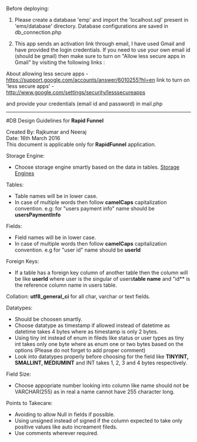 Before deploying:

1. Please create a database 'emp' and import the 'localhost.sql' present in 'ems/database' directory.
Database configurations are saved in db_connection.php

2. This app sends an activation link through email, I have used Gmail and have provided the login credentials.
If you need to use your own email id (should be gmail) then  make sure to turn on "Allow less secure apps in Gmail" by visiting the following links :

About allowing less secure apps - https://support.google.com/accounts/answer/6010255?hl=en
link to turn on 'less secure apps' - http://www.google.com/settings/security/lesssecureapps

and provide your credentials (email id and password) in mail.php


------------------------------

#DB Design Guidelines for **Rapid Funnel**

Created By: Rajkumar and Neeraj  
Date: 16th March 2016  
This document is applicable only for **RapidFunnel** application.


Storage Engine:
- Choose storage engine smartly based on the data in tables.
[Storage Engines](https://dev.mysql.com/doc/refman/5.0/en/storage-engines.html)


Tables:
- Table names will be in lower case.
- In case of multiple words then follow **camelCaps** capitalization convention. 
e.g:  for "users payment info" name should be **usersPaymentInfo**

Fields:
- Field names will be in lower case. 
- In case of multiple words then follow **camelCaps** capitalization convention. 
e.g for "user id" name should be **userId**

Foreign Keys:
- If  a table has a foreign key column of another table then the column will be like
**userId**
where user is the singular of users**table name** and "id** is the reference column name in users table.

Collation:
**utf8_general_ci** for all char, varchar or text fields.

Datatypes:
- Should be choosen smartly.
- Choose datatype as timestamp if allowed instead of datetime as datetime takes 4 bytes where as timestamp is only 2 bytes.
- Using tiny int instead of enum in fileds like status or user types as tiny int takes only one byte where as enum one or two bytes based on the options (Please do not forget to add proper comment)
-  Look into datatypes properly before choosing for the field like **TINYINT, SMALLINT, MEDIUMINT** and INT takes 1, 2, 3 and 4 bytes respectively.

Field Size:
- Choose appopriate number looking into column like name should not be VARCHAR(255) as in real a name cannot have 255 character long.

Points to Takecare:
- Avoiding to allow Null in fields if possible.
- Using unsigned instead of signed if the column expected to take only positive values like auto increament fileds.
- Use comments wherever required.
